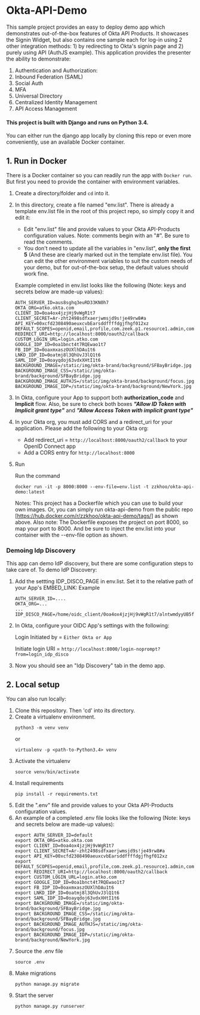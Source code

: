 # Okta-API-Demo

This sample project provides an easy to deploy demo app which 
demonstrates out-of-the-box features of Okta API Products.
It showcases the Signin Widget, but also contains one sample each for
log-in using 2 other integration methods: 1) by redirecting to Okta's signin page and 2)
purely using API (AuthJS example). This application provides the presenter the ability to demonstrate:

1. Authentication and Authorization:
2. Inbound Federation (SAML)
3. Social Auth
4. MFA
5. Universal Directory
6. Centralized Identity Management
7. API Access Management


#### This project is built with Django and runs on Python 3.4.
You can either run the django app locally by cloning this repo or even more conveniently, use an available Docker container.

## 1. Run in Docker
There is a Docker container so you can readily run the app with `Docker run`. 
But first you need to provide the container with environment variables. 

1. Create a directory/folder and `cd` into it. 
2. In this directory, create a file named "env.list". 
    There is already a template env.list file in the root of this project repo, 
    so simply copy it and edit it:
    * Edit "env.list" file and provide values to your Okta API-Products configuration values. 
        Note: comments begin with an "#". Be sure to read the comments.
    * You don't need to update all the variables in "env.list", **only the first 5** (And these are clearly marked out in the template env.list file). 
    You can edit the other environment variables to suit the custom needs of your demo, but for out-of-the-box setup, the default values should work fine.
    
   Example completed in env.list looks like the following
   (Note: keys and secrets below are made-up values):
    ```
    AUTH_SERVER_ID=aus8sghq3euRD33KN0h7
    OKTA_ORG=atko.okta.com
    CLIENT_ID=0oa4ox4jzjHj9vWgR1t7
    CLIENT_SECRET=Ar-zht2498sdfxaerjwmsjd9s!je49rw8#a
    API_KEY=00xcfd2308490aeuxcvbEarsddffffdgjfhgf012xz
    DEFAULT_SCOPES=openid,email,profile,com.zeek.p1.resource1.admin,com.zeek.p1.resource1.user
    REDIRECT_URI=http://localhost:8000/oauth2/callback
    CUSTOM_LOGIN_URL=login.atko.com
    GOOGLE_IDP_ID=0oa1bnct4t7RQEwao1t7
    FB_IDP_ID=0oaxmxaszOUXlhDAu1t6
    LNKD_IDP_ID=0oatmj8l3QhUvJ3lQ1t6
    SAML_IDP_ID=0oayqdoj63vdxXHtI1t6
    BACKGROUND_IMAGE=/static/img/okta-brand/background/SFBayBridge.jpg
    BACKGROUND_IMAGE_CSS=/static/img/okta-brand/background/SFBayBridge.jpg
    BACKGROUND_IMAGE_AUTHJS=/static/img/okta-brand/background/focus.jpg
    BACKGROUND_IMAGE_IDP=/static/img/okta-brand/background/NewYork.jpg    
    ```

3. In Okta, configure your App to support both **authorization_code** and **Implicit** flow. Also, be sure to check both boxes ***"Allow ID Token with Implicit grant type"*** and ***"Allow Access Token with implicit grant type"***

4. In your Okta org, you must add CORS and a redirect_uri for your application. 
    Please add the following to your Okta org:
    * Add redirect_uri = `http://localhost:8000/oauth2/callback` to your OpenID Connect app
    * Add a CORS entry for ``http://localhost:8000``

5. Run

    Run the command
    ```
    docker run -it -p 8000:8000 --env-file=env.list -t zzkhoo/okta-api-demo:latest
    ```
    Notes: This project has a Dockerfile which you can use to build your own images. Or, you can
    simply run okta-api-demo from the public repo [https://hub.docker.com/r/zzkhoo/okta-api-demo/tags/] as shown above. 
    Also note: The Dockerfile exposes the project on port 8000, so map your port to 8000. 
    And be sure to inject the env.list into your container with the --env-file option as shown. 

### Demoing Idp Discovery
This app can demo IdP discovery, but there are some configuration steps to take care of. To demo IdP Discovery:
1. Add the settting IDP_DISCO_PAGE in env.list. Set it to the relative path of your App's EMBED_LINK: Example
    ```
    AUTH_SERVER_ID=....
    OKTA_ORG=...
    ...
    IDP_DISCO_PAGE=/home/oidc_client/0oa4ox4jzjHj9vWgR1t7/alntwmdyyUB5fs8d50g4
    ```
    
2. In Okta, configure your OIDC App's settings with the following:

    Login Initiated by = `Either Okta or App`

    Initiate login URI = `http://localhost:8000/login-noprompt?from=login_idp_disco`
    
3. Now you should see an "Idp Discovery" tab in the demo app. 
    
## 2. Local setup
You can also run locally:

1. Clone this repository. Then 'cd' into its directory.
2. Create a virtualenv environment.
    ```
    python3 -m venv venv
    ```
    or
    ```
    virtualenv -p <path-to-Python3.4> venv
    ```
3. Activate the virtualenv
    ```
    source venv/bin/activate
    ```
4. Install requirements
    ```
    pip install -r requirements.txt
    ```
5. Edit the ".env" file and provide values to your Okta API-Products configuration values. 
6. An example of a completed .env file looks like the following
   (Note: keys and secrets below are made-up values):
    ````
    export AUTH_SERVER_ID=default
    export OKTA_ORG=atko.okta.com
    export CLIENT_ID=0oa4ox4jzjHj9vWgR1t7
    export CLIENT_SECRET=Ar-zht2498sdfxaerjwmsjd9s!je49rw8#a
    export API_KEY=00xcfd2308490aeuxcvbEarsddffffdgjfhgf012xz    
    export DEFAULT_SCOPES=openid,email,profile,com.zeek.p1.resource1.admin,com.zeek.p1.resource1.user
    export REDIRECT_URI=http://localhost:8000/oauth2/callback
    export CUSTOM_LOGIN_URL=login.atko.com    
    export GOOGLE_IDP_ID=0oa1bnct4t7RQEwao1t7
    export FB_IDP_ID=0oaxmxaszOUXlhDAu1t6
    export LNKD_IDP_ID=0oatmj8l3QhUvJ3lQ1t6
    export SAML_IDP_ID=0oayqdoj63vdxXHtI1t6
    export BACKGROUND_IMAGE=/static/img/okta-brand/background/SFBayBridge.jpg
    export BACKGROUND_IMAGE_CSS=/static/img/okta-brand/background/SFBayBridge.jpg
    export BACKGROUND_IMAGE_AUTHJS=/static/img/okta-brand/background/focus.jpg
    export BACKGROUND_IMAGE_IDP=/static/img/okta-brand/background/NewYork.jpg   
    ````
7. Source the .env file
    ```
    source .env
    ```
8. Make migrations
    ```
    python manage.py migrate
    ```
9. Start the server
    ```
    python manage.py runserver
    ```

